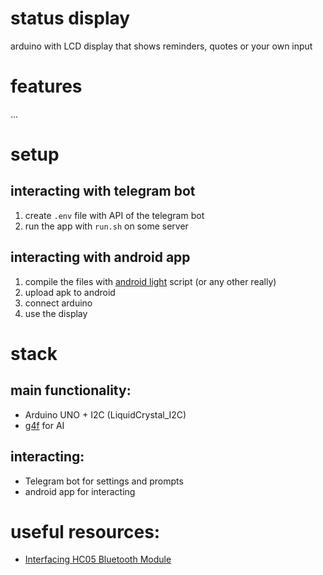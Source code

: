 # status display
arduino with LCD display that shows reminders, quotes or your own input 
# features
... 

# setup
## interacting with telegram bot
1. create `.env` file with API of the telegram bot 
2. run the app with `run.sh` on some server

## interacting with android app
1. compile the files with [android light](https://github.com/L0puh/android_light) script (or any other really) 
2. upload apk to android
3. connect arduino 
4. use the display 


# stack
## main functionality:
- Arduino UNO + I2C (LiquidCrystal_I2C)
- [g4f](https://g4f.dev/) for AI
## interacting:
- Telegram bot for settings and prompts 
- android app for interacting 


# useful resources:
- [Interfacing HC05 Bluetooth Module](https://lastminuteengineers.com/hc05-bluetooth-arduino-tutorial/)
